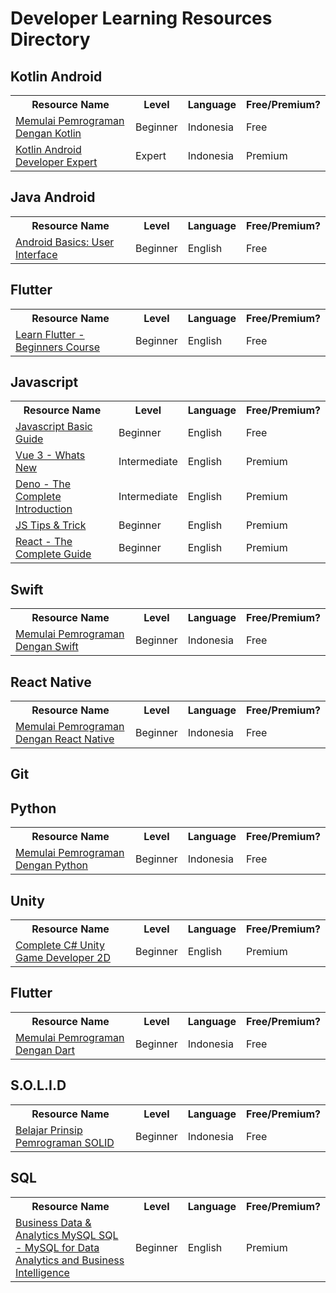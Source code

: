# Developer Learning Resources Directory

## Kotlin Android
<table>
  <tr>
    <th>Resource Name</th>
     <th>Level</th>
     <th>Language</th>
     <th>Free/Premium?</th>
  </tr>
  <tr>
    <td><a target="_blank" href="https://www.dicoding.com/academies/80">Memulai Pemrograman Dengan Kotlin</a></td>
     <td>Beginner</td>
     <td>Indonesia</td>
     <td>Free</td>
  </tr>
  <tr>
    <td><a target="_blank" href="https://www.dicoding.com/academies/55">Kotlin Android Developer Expert</a></td>
     <td>Expert</td>
     <td>Indonesia</td>
     <td>Premium</td>
  </tr>
</table>

## Java Android
<table>
  <tr>
    <th>Resource Name</th>
     <th>Level</th>
     <th>Language</th>
     <th>Free/Premium?</th>
  </tr>
  <tr>
    <td><a target="_blank" href="https://www.udacity.com/course/android-basics-user-interface--ud834">Android Basics: User Interface</a></td>
     <td>Beginner</td>
     <td>English</td>
     <td>Free</td>
  </tr>
</table>


## Flutter
<table>
  <tr>
    <th>Resource Name</th>
     <th>Level</th>
     <th>Language</th>
     <th>Free/Premium?</th>
  </tr>
  <tr>
    <td><a target="_blank" href="https://www.udemy.com/course/learn-flutter-beginners-course/">Learn Flutter - Beginners Course </a></td>
     <td>Beginner</td>
     <td>English</td>
     <td>Free</td>
  </tr>
</table>

## Javascript
<table>
  <tr>
    <th>Resource Name</th>
     <th>Level</th>
     <th>Language</th>
     <th>Free/Premium?</th>
  </tr>
  <tr>
    <td><a target="_blank" href="https://developer.mozilla.org/en-US/docs/Learn/Getting_started_with_the_web/JavaScript_basics">Javascript Basic Guide<a></td>
     <td>Beginner</td>
     <td>English</td>
     <td>Free</td>
  </tr>
  <tr>
    <td><a target="_blank" href="https://academind.com/learn/vue-js/vue3-whats-new/">Vue 3 - Whats New<a></td>
     <td>Intermediate</td>
     <td>English</td>
     <td>Premium</td>
  </tr>
  <tr>
    <td><a target="_blank" href="https://pro.academind.com/p/deno-the-complete-introduction">Deno - The Complete Introduction<a></td>
     <td>Intermediate</td>
     <td>English</td>
     <td>Premium</td>
  </tr>
    <tr>
    <td><a target="_blank" href="https://acad.link/js-tricky">JS Tips & Trick<a></td>
     <td>Beginner</td>
     <td>English</td>
     <td>Premium</td>
  </tr>
  <tr>
    <td><a target="_blank" href="https://acad.link/reactjs">React - The Complete Guide<a></td>
     <td>Beginner</td>
     <td>English</td>
     <td>Premium</td>
  </tr>
  
</table>

## Swift
<table>
  <tr>
    <th>Resource Name</th>
     <th>Level</th>
     <th>Language</th>
     <th>Free/Premium?</th>
  </tr>
  <tr>
    <td><a target="_blank" href="https://www.dicoding.com/academies/145">Memulai Pemrograman Dengan Swift</a></td>
     <td>Beginner</td>
     <td>Indonesia</td>
     <td>Free</td>
  </tr>
</table>

## React Native
<table>
  <tr>
    <th>Resource Name</th>
     <th>Level</th>
     <th>Language</th>
     <th>Free/Premium?</th>
  </tr>
  <tr>
    <td><a target="_blank" href="https://www.dicoding.com/academies/171">Memulai Pemrograman Dengan React Native</a></td>
     <td>Beginner</td>
     <td>Indonesia</td>
     <td>Free</td>
  </tr>
</table>


## Git

## Python
<table>
  <tr>
    <th>Resource Name</th>
     <th>Level</th>
     <th>Language</th>
     <th>Free/Premium?</th>
  </tr>
  <tr>
    <td><a target="_blank" href="https://www.dicoding.com/academies/86">Memulai Pemrograman Dengan Python</a></td>
     <td>Beginner</td>
     <td>Indonesia</td>
     <td>Free</td>
  </tr>
</table>

## Unity
<table>
  <tr>
    <th>Resource Name</th>
     <th>Level</th>
     <th>Language</th>
     <th>Free/Premium?</th>
  </tr>
  <tr>
    <td><a target="_blank" href="https://www.udemy.com/course/unitycourse/">Complete C# Unity Game Developer 2D </a></td>
     <td>Beginner</td>
     <td>English</td>
     <td>Premium</td>
  </tr>
</table>

## Flutter
<table>
  <tr>
    <th>Resource Name</th>
     <th>Level</th>
     <th>Language</th>
     <th>Free/Premium?</th>
  </tr>
    <td><a target="_blank" href="https://www.dicoding.com/academies/191">Memulai Pemrograman Dengan Dart</a></td>
     <td>Beginner</td>
     <td>Indonesia</td>
     <td>Free</td>
  </tr>
</table>

## S.O.L.I.D
<table>
  <tr>
    <th>Resource Name</th>
     <th>Level</th>
     <th>Language</th>
     <th>Free/Premium?</th>
  </tr>
  <tr>
    <td><a target="_blank" href="https://www.dicoding.com/academies/169">Belajar Prinsip Pemrograman SOLID</a></td>
     <td>Beginner</td>
     <td>Indonesia</td>
     <td>Free</td>
  </tr>
</table>

## SQL
<table>
  <tr>
    <th>Resource Name</th>
     <th>Level</th>
     <th>Language</th>
     <th>Free/Premium?</th>
  </tr>
  <tr>
    <td><a target="_blank" href="https://www.udemy.com/course/learn-flutter-beginners-course/">Business Data & Analytics MySQL SQL - MySQL for Data Analytics and Business Intelligence </a></td>
     <td>Beginner</td>
     <td>English</td>
     <td>Premium</td>
  </tr>
</table>
